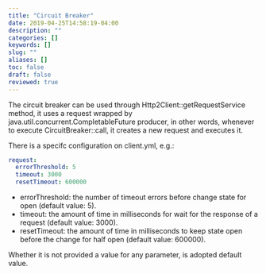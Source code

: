 ```yaml
---
title: "Circuit Breaker"
date: 2019-04-25T14:58:19-04:00
description: ""
categories: []
keywords: []
slug: ""
aliases: []
toc: false
draft: false
reviewed: true
---
```


The circuit breaker can be used through Http2Client::getRequestService method, it uses a request wrapped by java.util.concurrent.CompletableFuture producer, in other words, whenever to execute CircuitBreaker::call, it creates a new request and executes it.

There is a specifc configuration on client.yml, e.g.:

```yml
request:
  errorThreshold: 5
  timeout: 3000
  resetTimeout: 600000
```

* errorThreshold: the number of timeout errors before change state for open (default value: 5).
* timeout: the amount of time in milliseconds for wait for the response of a request (default value: 3000).
* resetTimeout: the amount of time in milliseconds to keep state open before the change for half open (default value: 600000).

Whether it is not provided a value for any parameter, is adopted default value.

